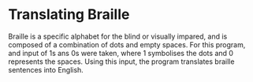 # Translating Braille
Braille is a specific alphabet for the blind or visually impared, and is composed of a combination of dots and empty spaces. For this program, and input of 1s ans 0s were taken, where 1 symbolises the dots and 0 represents the spaces. Using this input, the program translates braille sentences into English.

